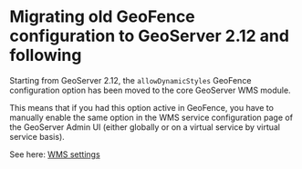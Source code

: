 # Migrating old GeoFence configuration to GeoServer 2.12 and following

Starting from GeoServer 2.12, the `allowDynamicStyles` GeoFence configuration option has been moved to the core GeoServer WMS module.

This means that if you had this option active in GeoFence, you have to manually enable the same option in the WMS service configuration page of the GeoServer Admin UI (either globally or on a virtual service by virtual service basis).

See here: [WMS settings](../../services/wms/webadmin.md)
